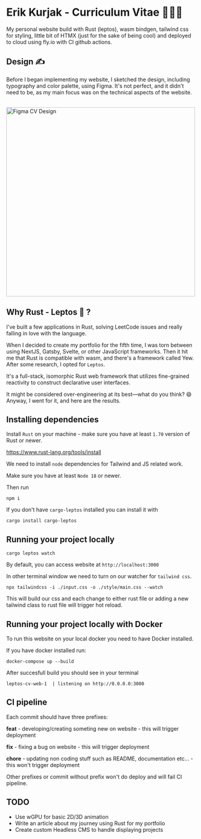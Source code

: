 # Erik Kurjak - Curriculum Vitae 🧑🏼‍💻

My personal website build with Rust (leptos), wasm bindgen, tailwind css for styling, little bit of HTMX (just for the sake of being cool) and deployed to cloud using fly.io with CI github actions.

## Design ✍️

Before I began implementing my website, I sketched the design, including typography and color palette, using Figma. It's not perfect, and it didn't need to be, as my main focus was on the technical aspects of the website.

<br />

<img src="https://leptoscv.s3.eu-central-1.amazonaws.com/figma-design-leptos-cv" height="500" alt="Figma CV Design">

<br />

## Why Rust - Leptos 🤷 ?

I've built a few applications in Rust, solving LeetCode issues and really falling in love with the language.

When I decided to create my portfolio for the fifth time, I was torn between using NextJS, Gatsby, Svelte, or other JavaScript frameworks. Then it hit me that Rust is compatible with wasm, and there's a framework called Yew. After some research, I opted for `Leptos`.

It's a full-stack, isomorphic Rust web framework that utilizes fine-grained reactivity to construct declarative user interfaces.

It might be considered over-engineering at its best—what do you think? 😄 Anyway, I went for it, and here are the results.

## Installing dependencies

Install `Rust` on your machine - make sure you have at least `1.70` version of Rust or newer.

https://www.rust-lang.org/tools/install

We need to install `node` dependencies for Tailwind and JS related work.

Make sure you have at least `Node 18` or newer.

Then run

`npm i`

If you don't have `cargo-leptos` installed you can install it with

`cargo install cargo-leptos`

## Running your project locally

`cargo leptos watch`

By default, you can access website at
`http://localhost:3000`

In other terminal window we need to turn on our watcher for `tailwind css`.

`npx tailwindcss -i ./input.css -o ./style/main.css --watch  `

This will build our css and each change to either rust file or adding a new tailwind class to rust file will trigger hot reload.

## Running your project locally with Docker

To run this website on your local docker you need to have Docker installed.

If you have docker installed run:

`docker-compose up --build`

After succesfull build you should see in your terminal

`leptos-cv-web-1  | listening on http://0.0.0.0:3000`

## CI pipeline

Each commit should have three prefixes:

**feat** - developing/creating someting new on website - this will trigger deployment

**fix** - fixing a bug on website - this will trigger deployment

**chore** - updating non coding stuff such as README, documentation etc... - this won't trigger deployment

Other prefixes or commit without prefix won't do deploy and will fail CI pipeline.

## TODO

- Use wGPU for basic 2D/3D animation
- Write an article about my journey using Rust for my portfolio
- Create custom Headless CMS to handle displaying projects
